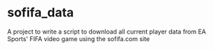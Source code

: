 # sofifa_data
 A project to write a script to download all current player data from EA Sports' FIFA video game using the sofifa.com site

